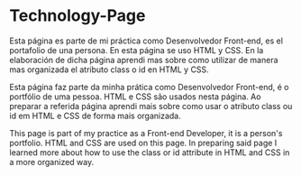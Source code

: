 # Technology-Page
Esta página es parte de mi práctica como Desenvolvedor Front-end, es el portafolio de una persona.
En esta página se uso HTML y CSS.
En la elaboración de dicha página aprendi mas sobre como utilizar de manera mas organizada el atributo class o id en HTML y CSS.

Esta página faz parte da minha prática como Desenvolvedor Front-end, é o portfólio de uma pessoa.
HTML e CSS são usados ​​nesta página.
Ao preparar a referida página aprendi mais sobre como usar o atributo class ou id em HTML e CSS de forma mais organizada.

This page is part of my practice as a Front-end Developer, it is a person's portfolio.
HTML and CSS are used on this page.
In preparing said page I learned more about how to use the class or id attribute in HTML and CSS in a more organized way.
